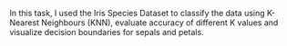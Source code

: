 In this task, I used the Iris Species Dataset to classify the data using K-Nearest Neighbours (KNN), evaluate accuracy of different K values and visualize decision boundaries for sepals and petals.
